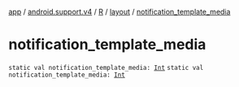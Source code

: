 [app](../../../index.md) / [android.support.v4](../../index.md) / [R](../index.md) / [layout](index.md) / [notification_template_media](./notification_template_media.md)

# notification_template_media

`static val notification_template_media: `[`Int`](https://kotlinlang.org/api/latest/jvm/stdlib/kotlin/-int/index.html)
`static val notification_template_media: `[`Int`](https://kotlinlang.org/api/latest/jvm/stdlib/kotlin/-int/index.html)